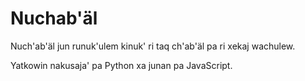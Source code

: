 # Nuchab'äl
Nuch'ab'äl jun runuk'ulem kinuk' ri taq ch'ab'äl pa ri xekaj wachulew.

Yatkowin nakusaja' pa Python xa junan pa JavaScript.


